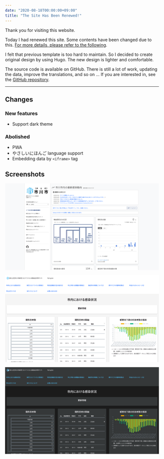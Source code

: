 ```yaml
---
date: "2020-08-18T00:00:00+09:00"
title: "The Site Has Been Renewed!"
---
```


Thank you for visiting this website.

Today I had renewed this site. Some contents have been changed due to this. [For more details, please refer to the following](#changes).

I felt that previous template is too hard to maintain. So I decided to create original design by using Hugo. The new design is lighter and comfortable.

The source code is available on GitHub. There is still a lot of work, updating the data, improve the translations, and so on ... If you are interested in, see the [GitHub repository](https://github.com/Meiryo7743/COVID-19-Ichikawa/).

---

## Changes

### New features

- Support dark theme

### Abolished

- PWA
- やさしいにほんご language support
- Embedding data by `<iframe>` tag

## Screenshots

![Old design](./screenshot_old.png)

![New design (light theme)](./screenshot_new_light.png)

![New design (dark theme)](./screenshot_new_dark.png)

